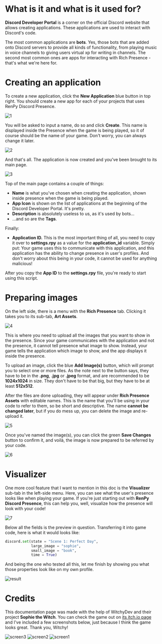 # What is it and what is it used for?
**Discord Developer Portal** is a corner on the official Discord website that allows creating applications. These applications are used to interact with Discord's code. 

The most common applications are **bots**. Yes, those bots that are added onto Discord servers to provide all kinds of functionality, from playing music in voice channels to giving users virtual xp for writing in channels. The second most common ones are apps for interacting with Rich Presence - that's what we're here for.

# Creating an application
To create a new application, click the **New Application** blue button in top right. You should create a new app for each of your projects that uses RenPy Discord Presence.

![1](https://user-images.githubusercontent.com/56970124/192089196-8e266520-9f74-4006-89f5-468f3a7fed11.png)

You will be asked to input a name, do so and click **Create**. This name is displayed inside the Presence when the game is being played, so it of course should be the name of your game. Don't worry, you can always change it later.

![2](https://user-images.githubusercontent.com/56970124/192095513-7bd5cdc9-0867-4073-9348-972d3a8b26d6.png)

And that's all. The application is now created and you've been brought to its main page.

![3](https://user-images.githubusercontent.com/56970124/192091720-92843357-3030-4c4c-ae11-4a5dc67e0c6d.png)

Top of the main page contains a couple of things:
- **Name** is what you've chosen when creating the application, shown inside presence when the game is being played.
- **App Icon** is shown on the list of applications at the beginning of the Discord Developer Portal. It's pretty.
- **Description** is absolutely useless to us, as it's used by bots...
- ...and so are the **Tags**.

Finally:
- **Application ID.** This is the most important thing of all, you need to copy it over to **settings.rpy** as a value for the **application_id** variable. Simply put: Your game uses this to communicate with this application, and this application has the ability to change presence in user's profiles. And don't worry about this being in your code, it cannot be used for anything malicious!

After you copy the **App ID** to the **settings.rpy** file, you're ready to start using this script.

# Preparing images
On the left side, there is a menu with the **Rich Presence** tab. Clicking it takes you to its sub-tab, **Art Assets**.  

![4](https://user-images.githubusercontent.com/56970124/192093502-55342b26-34f6-4539-a2ea-aff60dd3643d.png)

This is where you need to upload all the images that you want to show in the presence. Since your game communicates with the application and not the presence, it cannot tell presence what image to show. Instead, your game tells the application which image to show, and the app displays it inside the presence.

To upload an image, click the blue **Add Image(s)** button, which will prompt you to select one or more files. As the note next to the button says, they have to be in the **.png**, **.jpg** or **.jpeg** format, and are recommended to be **1024x1024** in size. They don't have to be that big, but they have to be at least **512x512**.

After the files are done uploading, they will appear under **Rich Presence Assets** with editable names. This is the name that you'll be using in your code to refer to them, so be short and descriptive. The name **cannot be changed later**, but if you do mess up, you can delete the image and re-upload it.

![5](https://user-images.githubusercontent.com/56970124/192094366-806b97d8-70af-4324-92e2-b75f6002d66f.png)

Once you've named the image(s), you can click the green **Save Changes** button to confirm it, and voilà, the image is now prepared to be referred by your code.

![6](https://user-images.githubusercontent.com/56970124/192093946-ed45c714-b3a4-4a81-8c21-24d6068c9bb7.png)

# Visualizer
One more cool feature that I want to mention in this doc is the **Visualizer** sub-tab in the left-side menu. Here, you can see what the user's presence looks like when playing your game. If you're just starting out with **RenPy Discord Presence**, this can help you, well, visualize how the presence will look with your code!

![7](https://user-images.githubusercontent.com/56970124/192094127-2fabea63-b3b5-472d-9479-b6cf57f75e38.png)

Below all the fields is the preview in question. Transferring it into game code, here is what it would looks like:
```py
discord.set(state = "Scene 1: Perfect Day",
            large_image = "sophie",
            small_image = "book",
            time = True)
```

And being the one who tested all this, let me finish by showing you what those properties look like on my own profile.

![result](https://user-images.githubusercontent.com/56970124/192094276-462b12f8-9fd3-475a-8d6f-bfb4bd365ee4.png)

# Credits
This documentation page was made with the help of WitchyDev and their project **Sophie the Witch**. You can check the game out on [its itch.io page](https://witchydev.itch.io/sophie-the-witch) and I've included a few screenshots below, just because I think the game looks great. Thank you, Witchy!

![screen3](https://user-images.githubusercontent.com/56970124/192091285-c253b692-b898-47c6-b649-8fbb7a42b187.png)
![screen2](https://user-images.githubusercontent.com/56970124/192091344-1468e799-8af5-4b7c-9d29-e6e0f93e9dbb.png)
![screen1](https://user-images.githubusercontent.com/56970124/192091345-af6a236a-8f10-4d69-8bed-d8c88f363f70.png)